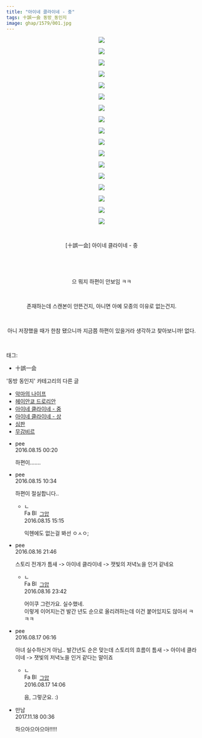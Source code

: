 ```yaml
---
title: "아이네 클라이네 - 중"
tags: 十誤一会 동방_동인지
image: ghap/1579/001.jpg
---
```

<div class="article">
<p style="text-align: center; clear: none; float: none;"><img src="{{ site.nasurl }}/ghap/1579/001.jpg"/></p>
<p style="text-align: center; clear: none; float: none;"><img src="{{ site.nasurl }}/ghap/1579/002.jpg"/></p>
<p style="text-align: center; clear: none; float: none;"><img src="{{ site.nasurl }}/ghap/1579/003.jpg"/></p>
<p style="text-align: center; clear: none; float: none;"><img src="{{ site.nasurl }}/ghap/1579/004.jpg"/></p>
<p style="text-align: center; clear: none; float: none;"><img src="{{ site.nasurl }}/ghap/1579/005.jpg"/></p>
<p style="text-align: center; clear: none; float: none;"><img src="{{ site.nasurl }}/ghap/1579/006.jpg"/></p>
<p style="text-align: center; clear: none; float: none;"><img src="{{ site.nasurl }}/ghap/1579/007.jpg"/></p>
<p style="text-align: center; clear: none; float: none;"><img src="{{ site.nasurl }}/ghap/1579/008.jpg"/></p>
<p style="text-align: center; clear: none; float: none;"><img src="{{ site.nasurl }}/ghap/1579/009.jpg"/></p>
<p style="text-align: center; clear: none; float: none;"><img src="{{ site.nasurl }}/ghap/1579/010.jpg"/></p>
<p style="text-align: center; clear: none; float: none;"><img src="{{ site.nasurl }}/ghap/1579/011.jpg"/></p>
<p style="text-align: center; clear: none; float: none;"><img src="{{ site.nasurl }}/ghap/1579/012.jpg"/></p>
<p style="text-align: center; clear: none; float: none;"><img src="{{ site.nasurl }}/ghap/1579/013.jpg"/></p>
<p style="text-align: center; clear: none; float: none;"><img src="{{ site.nasurl }}/ghap/1579/014.jpg"/></p>
<p style="text-align: center; clear: none; float: none;"><img src="{{ site.nasurl }}/ghap/1579/015.jpg"/></p>
<p style="text-align: center; clear: none; float: none;"><img src="{{ site.nasurl }}/ghap/1579/016.jpg"/></p>
<p style="text-align: center; clear: none; float: none;"><img src="{{ site.nasurl }}/ghap/1579/017.jpg"/></p>
<p style="text-align: center; clear: none; float: none;"><br/></p>
<p style="text-align: center; clear: none; float: none;">[十誤一会] 아이네 클라이네 - 중</p>
<p style="text-align: center; clear: none; float: none;"><br/></p>
<p style="text-align: center; clear: none; float: none;"><br/></p>
<p style="text-align: center; clear: none; float: none;">으 뭐지 하편이 안보임 ㅋㅋ</p>
<p style="text-align: center; clear: none; float: none;"><br/></p>
<p style="text-align: center; clear: none; float: none;">존재하는데 스캔본이 안뜬건지, 아니면 아예 모종의 이유로 없는건지.</p>
<p style="text-align: center; clear: none; float: none;"><br/></p>
<p style="text-align: center; clear: none; float: none;">아니 저장했을 때가 한참 됐으니까 지금쯤 하편이 있을거라 생각하고 찾아보니까! 없다.</p>
<p><br/></p>
</div><div class="tagTrail">
<p>태그: </p>
<ul>
<li>十誤一会</li>
</ul>
</div><div class="another">
<p>'동방 동인지' 카테고리의 다른 글</p>
<ul>
<li><a href="/2016-08-15-ghap_1581">악마의 나이프</a></li>
<li><a href="/2016-08-15-ghap_1580">헤이안쿄 드로리안</a></li>
<li><a href="/2016-08-15-ghap_1579">아이네 클라이네 - 중</a></li>
<li><a href="/2016-08-15-ghap_1578">아이네 클라이네 - 상</a></li>
<li><a href="/2016-08-15-ghap_1577">심판</a></li>
<li><a href="/2016-08-15-ghap_1576">무감비르</a></li>
</ul>
</div><div class="cb_module cb_fluid">
<div class="cb_wrt cb_profile">
<div class="comment">
<ul>
<li class="cb_thumb_off" id="comment14781753">
<div class="cb_comment_area">
<div class="cb_info_area">
<div class="cb_section">
<span class="cb_nick_name">pee</span>
</div>
<div class="cb_section">
<span class="cb_date">2016.08.15 00:20 </span>
</div>
</div>
<div class="cb_dsc_comment">
<p class="cb_dsc">
											하편이.......
										</p>
</div>
</div></li>
<li class="cb_thumb_off" id="comment14781905">
<div class="cb_comment_area">
<div class="cb_info_area">
<div class="cb_section">
<span class="cb_nick_name">pee</span>
</div>
<div class="cb_section">
<span class="cb_date">2016.08.15 10:34 </span>
</div>
</div>
<div class="cb_dsc_comment">
<p class="cb_dsc">
											하편이 절실합니다..
										</p>
</div>
<ul>
<li class="cb_thumb_off" id="comment14782121">
<span class="cb_bu_subnode">ㄴ</span>
<div class="cb_comment_area">
<div class="cb_info_area">
<div class="cb_section">
<span class="cb_nick_name"><img alt="Favicon of https://ghaptouhou.tistory.com" height="16" onerror="this.onerror=null;this.parentNode.removeChild(this)" src="https://ghaptouhou.tistory.com/favicon.ico" width="16"/> <img alt="BlogIcon" height="16" onerror="this.parentNode.removeChild(this)" src="https://ghaptouhou.tistory.com/index.gif" width="16"/> <a href="https://ghaptouhou.tistory.com" onclick="return openLinkInNewWindow(this)"> 그압</a><span class="tistoryProfileLayerTrigger" onclick='TistoryProfile.show(event, this, {"title":"\uc800\uae30 \uc774\uac70 \ub098\uc911\uc5d0 \uc218\uc815 \uac00\ub2a5\ud558\ub098\uc694","url":"https:\/\/ghap.tistory.com","nickname":"\uadf8\uc555","items":[]}); return false;'></span></span>
</div>
<div class="cb_section">
<span class="cb_date">2016.08.15 15:15 </span>
</div>
</div>
<div class="cb_dsc_comment">
<p class="cb_dsc">
																익헨에도 없는걸 봐선 ㅇㅅㅇ;
															</p>
</div>
</div>
</li>
</ul>
</div></li>
<li class="cb_thumb_off" id="comment14783127">
<div class="cb_comment_area">
<div class="cb_info_area">
<div class="cb_section">
<span class="cb_nick_name">pee</span>
</div>
<div class="cb_section">
<span class="cb_date">2016.08.16 21:46 </span>
</div>
</div>
<div class="cb_dsc_comment">
<p class="cb_dsc">
											스토리 전개가 틈새 -&gt; 아이네 클라이네 -&gt; 잿빛의 저녁노을  인거 같네요
										</p>
</div>
<ul>
<li class="cb_thumb_off" id="comment14783197">
<span class="cb_bu_subnode">ㄴ</span>
<div class="cb_comment_area">
<div class="cb_info_area">
<div class="cb_section">
<span class="cb_nick_name"><img alt="Favicon of https://ghaptouhou.tistory.com" height="16" onerror="this.onerror=null;this.parentNode.removeChild(this)" src="https://ghaptouhou.tistory.com/favicon.ico" width="16"/> <img alt="BlogIcon" height="16" onerror="this.parentNode.removeChild(this)" src="https://ghaptouhou.tistory.com/index.gif" width="16"/> <a href="https://ghaptouhou.tistory.com" onclick="return openLinkInNewWindow(this)"> 그압</a><span class="tistoryProfileLayerTrigger" onclick='TistoryProfile.show(event, this, {"title":"\uc800\uae30 \uc774\uac70 \ub098\uc911\uc5d0 \uc218\uc815 \uac00\ub2a5\ud558\ub098\uc694","url":"https:\/\/ghap.tistory.com","nickname":"\uadf8\uc555","items":[]}); return false;'></span></span>
</div>
<div class="cb_section">
<span class="cb_date">2016.08.16 23:42 </span>
</div>
</div>
<div class="cb_dsc_comment">
<p class="cb_dsc">
																어이쿠 그런가요. 실수했네.<br/>
이렇게 이어지는건 발간 년도 순으로 올리려하는데 이건 붙어있지도 않아서 ㅋㅋㅋ
															</p>
</div>
</div>
</li>
</ul>
</div></li>
<li class="cb_thumb_off" id="comment14783308">
<div class="cb_comment_area">
<div class="cb_info_area">
<div class="cb_section">
<span class="cb_nick_name">pee</span>
</div>
<div class="cb_section">
<span class="cb_date">2016.08.17 06:16 </span>
</div>
</div>
<div class="cb_dsc_comment">
<p class="cb_dsc">
											아녀 실수하신거 아님.. 발간년도 순은 맞는데 스토리의 흐름이  틈새 -&gt; 아이네 클라이네 -&gt; 잿빛의 저녁노을 인거 같다는 말이죠<br/>
</p>
</div>
<ul>
<li class="cb_thumb_off" id="comment14783747">
<span class="cb_bu_subnode">ㄴ</span>
<div class="cb_comment_area">
<div class="cb_info_area">
<div class="cb_section">
<span class="cb_nick_name"><img alt="Favicon of https://ghaptouhou.tistory.com" height="16" onerror="this.onerror=null;this.parentNode.removeChild(this)" src="https://ghaptouhou.tistory.com/favicon.ico" width="16"/> <img alt="BlogIcon" height="16" onerror="this.parentNode.removeChild(this)" src="https://ghaptouhou.tistory.com/index.gif" width="16"/> <a href="https://ghaptouhou.tistory.com" onclick="return openLinkInNewWindow(this)"> 그압</a><span class="tistoryProfileLayerTrigger" onclick='TistoryProfile.show(event, this, {"title":"\uc800\uae30 \uc774\uac70 \ub098\uc911\uc5d0 \uc218\uc815 \uac00\ub2a5\ud558\ub098\uc694","url":"https:\/\/ghap.tistory.com","nickname":"\uadf8\uc555","items":[]}); return false;'></span></span>
</div>
<div class="cb_section">
<span class="cb_date">2016.08.17 14:06 </span>
</div>
</div>
<div class="cb_dsc_comment">
<p class="cb_dsc">
																음, 그렇군요. :)
															</p>
</div>
</div>
</li>
</ul>
</div></li>
<li class="cb_thumb_off" id="comment15131637">
<div class="cb_comment_area">
<div class="cb_info_area">
<div class="cb_section">
<span class="cb_nick_name">만남</span>
</div>
<div class="cb_section">
<span class="cb_date">2017.11.18 00:36 </span>
</div>
</div>
<div class="cb_dsc_comment">
<p class="cb_dsc">
											하으아으아으아!!!!!
										</p>
</div>
</div></li>
</ul>
</div>
</div><!-- commentList close -->
</div>
<br/>
<p id="refer"></p>
<br/>
